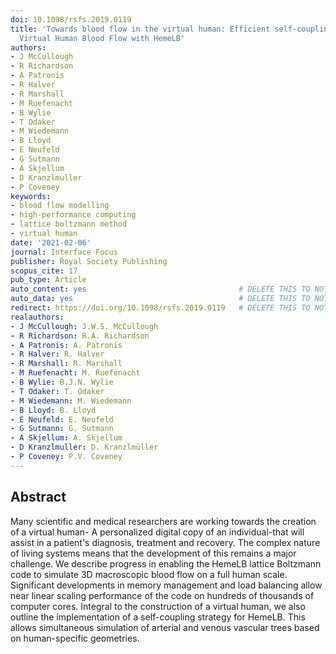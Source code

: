 ```yaml
---
doi: 10.1098/rsfs.2019.0119
title: 'Towards blood flow in the virtual human: Efficient self-coupling of HemeLB:
  Virtual Human Blood Flow with HemeLB'
authors:
- J McCullough
- R Richardson
- A Patronis
- R Halver
- R Marshall
- M Ruefenacht
- B Wylie
- T Odaker
- M Wiedemann
- B Lloyd
- E Neufeld
- G Sutmann
- A Skjellum
- D Kranzlmuller
- P Coveney
keywords:
- blood flow modelling
- high-performance computing
- lattice boltzmann method
- virtual human
date: '2021-02-06'
journal: Interface Focus
publisher: Royal Society Publishing
scopus_cite: 17
pub_type: Article
auto_content: yes                                  # DELETE THIS TO NOT AUTO GENERATE CONTENT
auto_data: yes                                     # DELETE THIS TO NOT AUTO GENERATE METADATA
redirect: https://doi.org/10.1098/rsfs.2019.0119   # DELETE THIS TO NOT REDIRECT
realauthors:
- J McCullough: J.W.S. McCullough
- R Richardson: R.A. Richardson
- A Patronis: A. Patronis
- R Halver: R. Halver
- R Marshall: R. Marshall
- M Ruefenacht: M. Ruefenacht
- B Wylie: B.J.N. Wylie
- T Odaker: T. Odaker
- M Wiedemann: M. Wiedemann
- B Lloyd: B. Lloyd
- E Neufeld: E. Neufeld
- G Sutmann: G. Sutmann
- A Skjellum: A. Skjellum
- D Kranzlmuller: D. Kranzlmüller
- P Coveney: P.V. Coveney
---
```



## Abstract
Many scientific and medical researchers are working towards the creation of a virtual human- A personalized digital copy of an individual-that will assist in a patient's diagnosis, treatment and recovery. The complex nature of living systems means that the development of this remains a major challenge. We describe progress in enabling the HemeLB lattice Boltzmann code to simulate 3D macroscopic blood flow on a full human scale. Significant developments in memory management and load balancing allow near linear scaling performance of the code on hundreds of thousands of computer cores. Integral to the construction of a virtual human, we also outline the implementation of a self-coupling strategy for HemeLB. This allows simultaneous simulation of arterial and venous vascular trees based on human-specific geometries.
